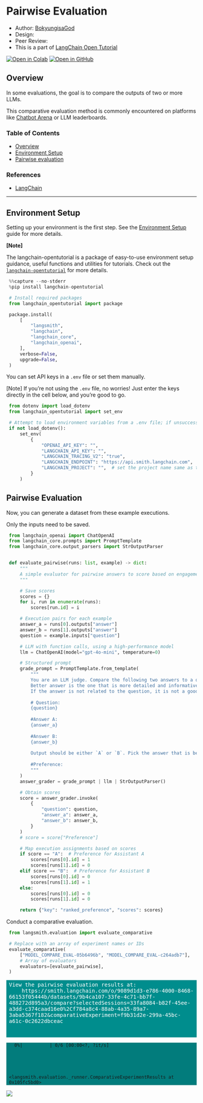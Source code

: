 <style>
.custom {
    background-color: #008d8d;
    color: white;
    padding: 0.25em 0.5em 0.25em 0.5em;
    white-space: pre-wrap;       /* css-3 */
    white-space: -moz-pre-wrap;  /* Mozilla, since 1999 */
    white-space: -pre-wrap;      /* Opera 4-6 */
    white-space: -o-pre-wrap;    /* Opera 7 */
    word-wrap: break-word;
}

pre {
    background-color: #027c7c;
    padding-left: 0.5em;
}

</style>

# Pairwise Evaluation

- Author: [BokyungisaGod](https://github.com/BokyungisaGod)
- Design: 
- Peer Review: 
- This is a part of [LangChain Open Tutorial](https://github.com/LangChain-OpenTutorial/LangChain-OpenTutorial)

[![Open in Colab](https://colab.research.google.com/assets/colab-badge.svg)](https://colab.research.google.com/github/LangChain-OpenTutorial/LangChain-OpenTutorial/blob/main/99-TEMPLATE/00-BASE-TEMPLATE-EXAMPLE.ipynb) [![Open in GitHub](https://img.shields.io/badge/Open%20in%20GitHub-181717?style=flat-square&logo=github&logoColor=white)](https://github.com/LangChain-OpenTutorial/LangChain-OpenTutorial/blob/main/99-TEMPLATE/00-BASE-TEMPLATE-EXAMPLE.ipynb)

## Overview
In some evaluations, the goal is to compare the outputs of two or more LLMs.

This comparative evaluation method is commonly encountered on platforms like [Chatbot Arena](https://lmsys.org/blog/2023-05-03-arena/) or LLM leaderboards.

### Table of Contents

- [Overview](#overview)
- [Environment Setup](#environment-setup)
- [Pairwise evaluation](#pairwise-evaluation)

### References

- [LangChain](https://blog.langchain.dev/)
----

## Environment Setup

Setting up your environment is the first step. See the [Environment Setup](https://wikidocs.net/257836) guide for more details.


**[Note]**

The langchain-opentutorial is a package of easy-to-use environment setup guidance, useful functions and utilities for tutorials.
Check out the  [`langchain-opentutorial`](https://github.com/LangChain-OpenTutorial/langchain-opentutorial-pypi) for more details.

```python
%%capture --no-stderr
%pip install langchain-opentutorial
```

```python
# Install required packages
from langchain_opentutorial import package

package.install(
    [
        "langsmith",
        "langchain",
        "langchain_core",
        "langchain_openai",
    ],
    verbose=False,
    upgrade=False,
)
```

You can set API keys in a `.env` file or set them manually.

[Note] If you’re not using the `.env` file, no worries! Just enter the keys directly in the cell below, and you’re good to go.

```python
from dotenv import load_dotenv
from langchain_opentutorial import set_env

# Attempt to load environment variables from a .env file; if unsuccessful, set them manually.
if not load_dotenv():
    set_env(
        {
            "OPENAI_API_KEY": "",
            "LANGCHAIN_API_KEY": "",
            "LANGCHAIN_TRACING_V2": "true",
            "LANGCHAIN_ENDPOINT": "https://api.smith.langchain.com",
            "LANGCHAIN_PROJECT": "",  # set the project name same as the title
        }
    )
```

## Pairwise Evaluation

Now, you can generate a dataset from these example executions.

Only the inputs need to be saved.

```python
from langchain_openai import ChatOpenAI
from langchain_core.prompts import PromptTemplate
from langchain_core.output_parsers import StrOutputParser


def evaluate_pairwise(runs: list, example) -> dict:
    """
    A simple evaluator for pairwise answers to score based on engagement
    """

    # Save scores
    scores = {}
    for i, run in enumerate(runs):
        scores[run.id] = i

    # Execution pairs for each example
    answer_a = runs[0].outputs["answer"]
    answer_b = runs[1].outputs["answer"]
    question = example.inputs["question"]

    # LLM with function calls, using a high-performance model
    llm = ChatOpenAI(model="gpt-4o-mini", temperature=0)

    # Structured prompt
    grade_prompt = PromptTemplate.from_template(
        """
        You are an LLM judge. Compare the following two answers to a question and determine which one is better.
        Better answer is the one that is more detailed and informative.
        If the answer is not related to the question, it is not a good answer.
        
        # Question:
        {question}
        
        #Answer A: 
        {answer_a}
        
        #Answer B: 
        {answer_b}
        
        Output should be either `A` or `B`. Pick the answer that is better.
        
        #Preference:
        """
    )
    answer_grader = grade_prompt | llm | StrOutputParser()

    # Obtain scores
    score = answer_grader.invoke(
        {
            "question": question,
            "answer_a": answer_a,
            "answer_b": answer_b,
        }
    )
    # score = score["Preference"]

    # Map execution assignments based on scores
    if score == "A":  # Preference for Assistant A
        scores[runs[0].id] = 1
        scores[runs[1].id] = 0
    elif score == "B":  # Preference for Assistant B
        scores[runs[0].id] = 0
        scores[runs[1].id] = 1
    else:
        scores[runs[0].id] = 0
        scores[runs[1].id] = 0

    return {"key": "ranked_preference", "scores": scores}
```

Conduct a comparative evaluation.

```python
from langsmith.evaluation import evaluate_comparative

# Replace with an array of experiment names or IDs
evaluate_comparative(
    ["MODEL_COMPARE_EVAL-05b6496b", "MODEL_COMPARE_EVAL-c264adb7"],
    # Array of evaluators
    evaluators=[evaluate_pairwise],
)
```

<pre class="custom">View the pairwise evaluation results at:
    https://smith.langchain.com/o/9089d1d3-e786-4000-8468-66153f05444b/datasets/9b4ca107-33fe-4c71-bb7f-488272d895a3/compare?selectedSessions=33fa8084-b82f-45ee-a3dd-c374caad16e0%2Cf784a8c4-88ab-4a35-89a7-3aba5367f182&comparativeExperiment=f9b31d2e-299a-45bc-a61c-0c2622dbceac
    
    
</pre>


      0%|          | 0/6 [00:00<?, ?it/s]





    <langsmith.evaluation._runner.ComparativeExperimentResults at 0x105fc5bd0>



![](./assets/12-langsmith-pairwise-evaluation-01.png)
